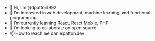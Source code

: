 - 👋 Hi, I’m @dpatton1992
- 👀 I’m interested in web development, machine learning, and functional programming
- 🌱 I’m currently learning React, React Mobile, PHP
- 💞️ I’m looking to collaborate on open source
- 📫 How to reach me danielpatton.dev

<!---
dpatton1992/dpatton1992 is a ✨ special ✨ repository because its `README.md` (this file) appears on your GitHub profile.
You can click the Preview link to take a look at your changes.
--->
